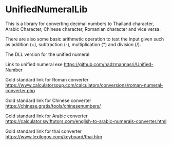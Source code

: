 # UnifiedNumeralLib

This is a library for converting decimal numbers to Thailand character, Arabic Character, Chinese character, Romanian character and vice versa.

There are also some basic arithmetic operation to test the input given such as addition (+), subtraction (-), multiplication (*) and division (/).

The DLL version for the unified numeral

Link to unified numeral exe https://github.com/nadzmannasri/Unified-Number

Gold standard link for Roman converter https://www.calculatorsoup.com/calculators/conversions/roman-numeral-converter.php

Gold standard link for Chinese converter https://chinese.gratis/tools/chinesenumbers/

Gold standard link for Arabic converter https://calculator.swiftutors.com/english-to-arabic-numerals-converter.html

Gold standard link for thai converter https://www.lexilogos.com/keyboard/thai.htm
